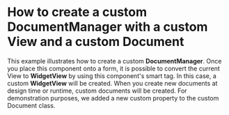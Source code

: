 # How to create a custom DocumentManager with a custom View and a custom Document

This example illustrates how to create a custom <strong>DocumentManager</strong>. Once you place this component onto a form, it is possible to convert the current View to <strong>WidgetView</strong> by using this component's smart tag. In this case, a custom <strong>WidgetView</strong> will be created. When you create new documents at design time or runtime, custom documents will be created. For demonstration purposes, we added a new custom property to the custom Document class. 

<br/>


